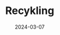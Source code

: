 ---
layout: layouts/non-en-hero-episode.njk
header: Ostatni odcinek
date: "2024-03-07"
tv: "TVP 3"
cta: Odtwórz wideo
logo: logo_DVOJKA_biele.svg
tags: plhero
title: Recykling
datum: 7. 3. 2024
foto1024: boruvky_1024x768.jpg
foto1440: boruvky_1440x825.jpg
alt: Borůvky
link: https://rzeszow.tvp.pl/76322389/recykling
---